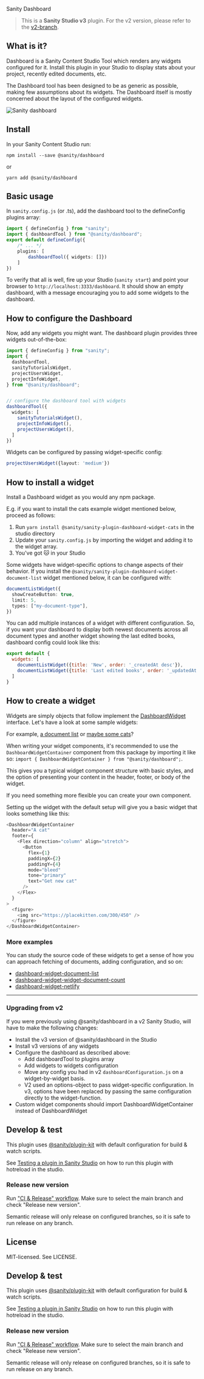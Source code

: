  Sanity Dashboard

> This is a **Sanity Studio v3** plugin.
> For the v2 version, please refer to the [v2-branch](https://github.com/sanity-io/sanity/tree/next/packages/%40sanity/dashboard).

## What is it?

Dashboard is a Sanity Content Studio Tool which renders any widgets configured for it. 
Install this plugin in your Studio to display stats about your project, recently edited documents, etc.

The Dashboard tool has been designed to be as generic as possible, making few assumptions about its widgets. 
The Dashboard itself is mostly concerned about the layout of the configured widgets.

![Sanity dashboard](assets/dashboard.png)

## Install

In your Sanity Content Studio run:

`npm install --save @sanity/dashboard`

or

`yarn add @sanity/dashboard`

## Basic usage
In `sanity.config.js` (or .ts), add the dashboard tool to the defineConfig plugins array:

```ts
import { defineConfig } from "sanity";
import { dashboardTool } from "@sanity/dashboard";
export default defineConfig({
    /* ... */
    plugins: [
        dashboardTool({ widgets: []})
    ]
})
```

To verify that all is well, fire up your Studio (`sanity start`) and point your browser to `http://localhost:3333/dashboard`.
It should show an empty dashboard, with a message encouraging you to add some widgets to the dashboard.

## How to configure the Dashboard

Now, add any widgets you might want. The dashboard plugin provides three widgets out-of-the-box:

```ts
import { defineConfig } from "sanity";
import {
  dashboardTool,
  sanityTutorialsWidget,
  projectUsersWidget,
  projectInfoWidget,
} from "@sanity/dashboard";


// configure the dashboard tool with widgets
dashboardTool({ 
  widgets: [
    sanityTutorialsWidget(),
    projectInfoWidget(),
    projectUsersWidget(),
  ]
})
```

Widgets can be configured by passing widget-specific config:

```ts
projectUsersWidget({layout: 'medium'})
```

## How to install a widget

Install a Dashboard widget as you would any npm package.

E.g. if you want to install the cats example widget mentioned below, proceed as follows:

1. Run `yarn install @sanity/sanity-plugin-dashboard-widget-cats` in the studio directory
2. Update your `sanity.config.js` by importing the widget and adding it to the widget array.
3. You've got 🐱 in your Studio

Some widgets have widget-specific options to change aspects of their behavior. 
If you install the `@sanity/sanity-plugin-dashboard-widget-document-list` widget mentioned below, 
it can be configured with:

```ts
documentListWidget({
  showCreateButton: true,
  limit: 5,
  types: ["my-document-type"],
})
```

You can add multiple instances of a widget with different configuration.
So, if you want your dashboard to display both newest documents across all document types and 
another widget showing the last edited books, dashboard config could look like this:

```js
export default {
  widgets: [
    documentListWidget({title: 'New', order: '_createdAt desc'}),
    documentListWidget({title: 'Last edited books', order: '_updatedAt desc', types: ['book']}),
  ]
}
```

## How to create a widget

Widgets are simply objects that follow implement the [DashboardWidget](src/types.ts) interface. 
Let's have a look at some sample widgets: 

For example, [a document list](https://github.com/sanity-io/dashboard-widget-document-list/tree/master) or 
[maybe some cats](https://github.com/sanity-io/example-dashboard-widget-cats)?

When writing your widget components, it's recommended to use the `DashboardWidgetContainer` component from 
this package by importing it like so: 
`import { DashboardWidgetContainer } from "@sanity/dashboard";`.

This gives you a typical widget component structure with basic styles, 
and the option of presenting your content in the header, footer, or body of the widget.

If you need something more flexible you can create your own component.

Setting up the widget with the default setup will give you a basic widget that looks something like this:

```js
<DashboardWidgetContainer
  header="A cat"
  footer={
    <Flex direction="column" align="stretch">
      <Button
        flex={1}
        paddingX={2}
        paddingY={4}
        mode="bleed"
        tone="primary"
        text="Get new cat"
      />
    </Flex>
  }
>
  <figure>
    <img src="https://placekitten.com/300/450" />
  </figure>
</DashboardWidgetContainer>
```

### More examples

You can study the source code of these widgets to get a sense of how you can approach fetching of documents, adding configuration, and so on:

- [dashboard-widget-document-list](https://github.com/sanity-io/dashboard-widget-document-list)
- [dashboard-widget-widget-document-count](https://github.com/sanity-io/example-dashboard-widget-document-count)
- [dashboard-widget-netlify](https://github.com/sanity-io/sanity-plugin-dashboard-widget-netlify)

---

### Upgrading from v2

If you were previously using @sanity/dashboard in a v2 Sanity Studio, will have to make the following changes:

* Install the v3 version of @sanity/dashboard in the Studio
* Install v3 versions of any widgets
* Configure the dashboard as described above:
  * Add dashboardTool to plugins array
  * Add widgets to widgets configuration
  * Move any config you had in v2 `dashboardConfiguration.js` on a widget-by-widget basis. 
  * V2 used an options-object to pass widget-specific configuration. In v3, options have been replaced by
   passing the same configuration directly to the widget-function.
* Custom widget components should import DashboardWidgetContainer instead of DashboardWidget

## Develop & test

This plugin uses [@sanity/plugin-kit](https://github.com/sanity-io/plugin-kit)
with default configuration for build & watch scripts.

See [Testing a plugin in Sanity Studio](https://github.com/sanity-io/plugin-kit#testing-a-plugin-in-sanity-studio)
on how to run this plugin with hotreload in the studio.

### Release new version

Run ["CI & Release" workflow](https://github.com/sanity-io/dashboard/actions/workflows/main.yml).
Make sure to select the main branch and check "Release new version".

Semantic release will only release on configured branches, so it is safe to run release on any branch.



## License

MIT-licensed. See LICENSE.

## Develop & test

This plugin uses [@sanity/plugin-kit](https://github.com/sanity-io/plugin-kit)
with default configuration for build & watch scripts.

See [Testing a plugin in Sanity Studio](https://github.com/sanity-io/plugin-kit#testing-a-plugin-in-sanity-studio)
on how to run this plugin with hotreload in the studio.

### Release new version

Run ["CI & Release" workflow](https://github.com/sanity-io/dashboard/actions/workflows/main.yml).
Make sure to select the main branch and check "Release new version".

Semantic release will only release on configured branches, so it is safe to run release on any branch.
